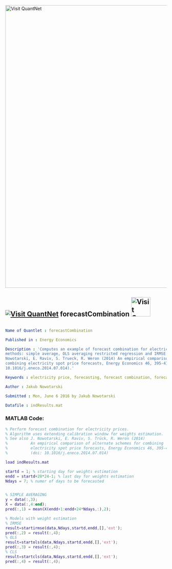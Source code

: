 
[<img src="https://github.com/QuantLet/Styleguide-and-FAQ/blob/master/pictures/banner.png" width="880" alt="Visit QuantNet">](http://quantlet.de/index.php?p=info)

## [<img src="https://github.com/QuantLet/Styleguide-and-Validation-procedure/blob/master/pictures/qloqo.png" alt="Visit QuantNet">](http://quantlet.de/) **forecastCombination** [<img src="https://github.com/QuantLet/Styleguide-and-Validation-procedure/blob/master/pictures/QN2.png" width="60" alt="Visit QuantNet 2.0">](http://quantlet.de/d3/ia)

```yaml

Name of Quantlet : forecastCombination

Published in : Energy Economics

Description : 'Computes an example of forecast combination for electricity spot prices. Uses 4
methods: simple average, OLS averaging restricted regression and IRMSE averaging. Based on J.
Nowotarski, E. Raviv, S. Trueck, R. Weron (2014) An empirical comparison of alternate schemes for
combining electricity spot price forecasts, Energy Economics 46, 395-412 (doi:
10.1016/j.eneco.2014.07.014).'

Keywords : electricity price, forecasting, forecast combination, forecast averaging

Author : Jakub Nowotarski

Submitted : Mon, June 6 2016 by Jakub Nowotarski

Datafile : indResults.mat

```


### MATLAB Code:
```matlab
% Perform forecast combination for electricity prices.
% Algorithm uses extending calibration window for weights estimation.
% See also J. Nowotarski, E. Raviv, S. Trück, R. Weron (2014) 
%          An empirical comparison of alternate schemes for combining 
%          electricity spot price forecasts, Energy Economics 46, 395-412 
%          (doi: 10.1016/j.eneco.2014.07.014)

load indResults.mat

startd = 1; % starting day for weights estimation
endd = startd+28*24-1; % last day for weights estimation
Ndays = 7; % numer of days to be forecasted


% SIMPLE AVERAGING
y = data(:,3);
X = data(:,4:end);
pred(:,1) = mean(X(endd+1:endd+24*Ndays,:),2);

% Models with weight estimation
% IRMSE
result=startirmse(data,Ndays,startd,endd,[],'ext');
pred(:,2) = result(:,4);
% OLS
result=startols(data,Ndays,startd,endd,[],'ext');
pred(:,3) = result(:,4);
% CLS
result=startcls(data,Ndays,startd,endd,[],'ext');
pred(:,4) = result(:,4);

```
